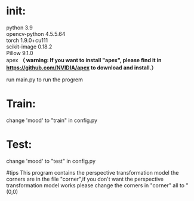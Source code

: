 # init:
python         3.9 <br>
opencv-python  4.5.5.64 <br>
torch          1.9.0+cu111 <br>
scikit-image   0.18.2 <br>
Pillow         9.1.0 <br>
apex **（ warning: If you want to install "apex", please find it in https://github.com/NVIDIA/apex to download and install.）**

run main.py to run the progrem <br>


# Train:
change 'mood' to "train" in config.py


# Test:
change 'mood' to "test" in config.py

#tips
This program contains the perspective transformation model the corners are in the file "corner",if you don't want the perspective transformation model works please change the corners in "corner" all to "(0,0)
